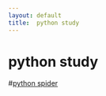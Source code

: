```yaml
---
layout: default
title:  python study
---
```

# python study
#[python spider](http://python.jobbole.com/81332/)
